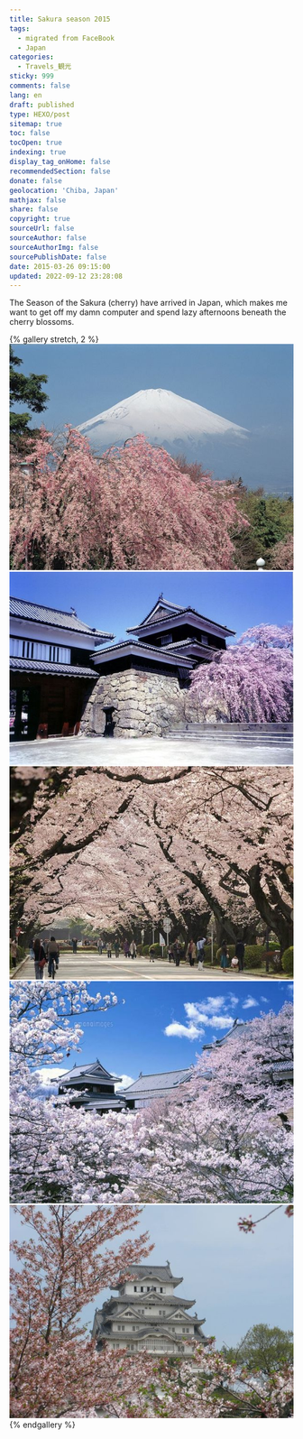 ```yaml
---
title: Sakura season 2015
tags:
  - migrated from FaceBook
  - Japan
categories:
  - Travels_観光
sticky: 999
comments: false
lang: en
draft: published
type: HEXO/post
sitemap: true
toc: false
tocOpen: true
indexing: true
display_tag_onHome: false
recommendedSection: false
donate: false
geolocation: 'Chiba, Japan'
mathjax: false
share: false
copyright: true
sourceUrl: false
sourceAuthor: false
sourceAuthorImg: false
sourcePublishDate: false
date: 2015-03-26 09:15:00
updated: 2022-09-12 23:28:08
---
```

The Season of the Sakura (cherry) have arrived in Japan, which makes me want to get off my damn computer and spend lazy afternoons beneath the cherry blossoms.


{% gallery stretch, 2 %}
![](./Sakura-season-2015/10333503_10153172442499320_1843108026407270284_o.jpg)
![](./Sakura-season-2015/11039796_10153172442454320_5483621569593184633_o.jpg)
![](./Sakura-season-2015/11081336_10153172442439320_3800699639935242813_n.jpg)
![](./Sakura-season-2015/11083590_10153172442459320_9089732038750664237_n.jpg)
![](./Sakura-season-2015/1799023_10153172442544320_8524125331503656219_o.jpg)
{% endgallery %}